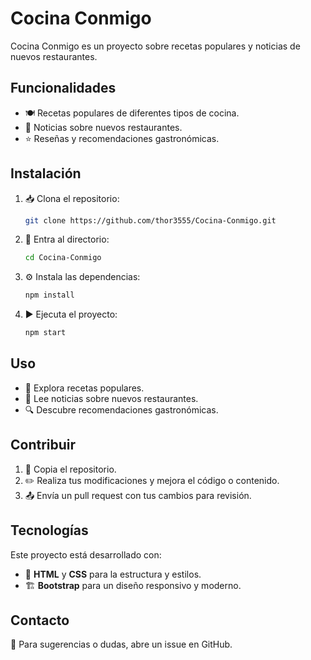 # Cocina Conmigo

Cocina Conmigo es un proyecto sobre recetas populares y noticias de nuevos restaurantes.

## Funcionalidades
- 🍽️ Recetas populares de diferentes tipos de cocina.
- 🏬 Noticias sobre nuevos restaurantes.
- ⭐ Reseñas y recomendaciones gastronómicas.

## Instalación
1. 📥 Clona el repositorio:
   ```bash
   git clone https://github.com/thor3555/Cocina-Conmigo.git
   ```
2. 📂 Entra al directorio:
   ```bash
   cd Cocina-Conmigo
   ```
3. ⚙️ Instala las dependencias:
   ```bash
   npm install
   ```
4. ▶️ Ejecuta el proyecto:
   ```bash
   npm start
   ```

## Uso
- 📖 Explora recetas populares.
- 📰 Lee noticias sobre nuevos restaurantes.
- 🔍 Descubre recomendaciones gastronómicas.

## Contribuir
1. 🔄 Copia el repositorio.
2. ✏️ Realiza tus modificaciones y mejora el código o contenido.
3. 📤 Envía un pull request con tus cambios para revisión.

## Tecnologías
Este proyecto está desarrollado con:
- 🎨 **HTML** y **CSS** para la estructura y estilos.
- 🏗️ **Bootstrap** para un diseño responsivo y moderno.

## Contacto
📩 Para sugerencias o dudas, abre un issue en GitHub.


